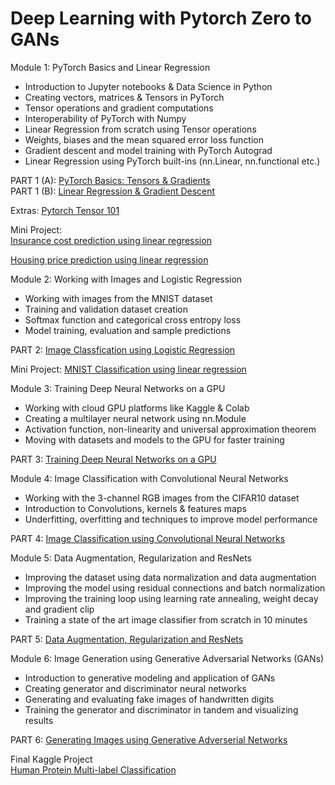 
# Deep Learning with Pytorch Zero to GANs

Module 1: PyTorch Basics and Linear Regression
* Introduction to Jupyter notebooks & Data Science in Python
* Creating vectors, matrices & Tensors in PyTorch
* Tensor operations and gradient computations
* Interoperability of PyTorch with Numpy
* Linear Regression from scratch using Tensor operations
* Weights, biases and the mean squared error loss function
* Gradient descent and model training with PyTorch Autograd
* Linear Regression using PyTorch built-ins (nn.Linear, nn.functional etc.)

PART 1 (A): [PyTorch Basics: Tensors & Gradients](https://github.com/birajparikh16/Deep-Learning-with-Pytorch-Zero-to-GANs/blob/master/Notebooks/01-pytorch-basics.ipynb) \
PART 1 (B): [Linear Regression & Gradient Descent](https://github.com/birajparikh16/Deep-Learning-with-Pytorch-Zero-to-GANs/blob/master/Notebooks/02-linear-regression.ipynb)
 
Extras: [Pytorch Tensor 101](https://github.com/birajparikh16/Deep-Learning-with-Pytorch-Zero-to-GANs/blob/master/Excercise/01-tensor-operations.ipynb)

Mini Project: \
[Insurance cost prediction using linear regression](https://github.com/birajparikh16/Deep-Learning-with-Pytorch-Zero-to-GANs/blob/master/Excercise/02-insurance-linear-regression.ipynb)

[Housing price prediction using linear regression](https://github.com/birajparikh16/Deep-Learning-with-Pytorch-Zero-to-GANs/blob/master/Mini%20Projects/housing-price-prediction-linear-regression/house-price-prediction-linear-regression.ipynb)

Module 2: Working with Images and Logistic Regression
* Working with images from the MNIST dataset
* Training and validation dataset creation
* Softmax function and categorical cross entropy loss
* Model training, evaluation and sample predictions

PART 2: [Image Classfication using Logistic Regression](https://github.com/birajparikh16/Deep-Learning-with-Pytorch-Zero-to-GANs/blob/master/Notebooks/03-logistic-regression.ipynb)

Mini Project:
[MNIST Classification using linear regression](https://github.com/birajparikh16/Deep-Learning-with-Pytorch-Zero-to-GANs/tree/master/Mini%20Projects/mnist-logistic-regression)

Module 3: Training Deep Neural Networks on a GPU
* Working with cloud GPU platforms like Kaggle & Colab
* Creating a multilayer neural network using nn.Module
* Activation function, non-linearity and universal approximation theorem
* Moving with datasets and models to the GPU for faster training

PART 3: [Training Deep Neural Networks on a GPU](https://github.com/birajparikh16/Deep-Learning-with-Pytorch-Zero-to-GANs/blob/master/Notebooks/04-feedforward-neural-networks.ipynb)

Module 4: Image Classification with Convolutional Neural Networks
* Working with the 3-channel RGB images from the CIFAR10 dataset
* Introduction to Convolutions, kernels & features maps
* Underfitting, overfitting and techniques to improve model performance

PART 4: [Image Classification using Convolutional Neural Networks](https://github.com/birajparikh16/Deep-Learning-with-Pytorch-Zero-to-GANs/blob/master/Notebooks/05a-cifar10-cnn.ipynb)

Module 5: Data Augmentation, Regularization and ResNets
* Improving the dataset using data normalization and data augmentation
* Improving the model using residual connections and batch normalization
* Improving the training loop using learning rate annealing, weight decay and gradient clip
* Training a state of the art image classifier from scratch in 10 minutes

PART 5: [Data Augmentation, Regularization and ResNets](https://github.com/birajparikh16/Deep-Learning-with-Pytorch-Zero-to-GANs/blob/master/Notebooks/05b-cifar10-resnet.ipynb)

Module 6: Image Generation using Generative Adversarial Networks (GANs)
* Introduction to generative modeling and application of GANs
* Creating generator and discriminator neural networks
* Generating and evaluating fake images of handwritten digits
* Training the generator and discriminator in tandem and visualizing results

PART 6: [Generating Images using Generative Adverserial Networks](https://github.com/birajparikh16/Deep-Learning-with-Pytorch-Zero-to-GANs/blob/master/Notebooks/06b-anime-dcgan.ipynb)

Final Kaggle Project \
[Human Protein Multi-label Classification](https://www.kaggle.com/birajparikh16/multi-label-human-protein-image-classification)
